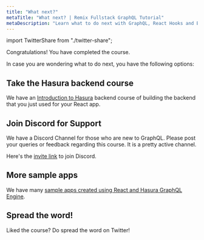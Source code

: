 ```yaml
---
title: "What next?"
metaTitle: "What next? | Remix Fullstack GraphQL Tutorial"
metaDescription: "Learn what to do next with GraphQL, React Hooks and Backend with more community resources. Join our discord channel for support."
---
```


import TwitterShare from "./twitter-share";

Congratulations! You have completed the course.

In case you are wondering what to do next, you have the following options:

## Take the Hasura backend course

We have an [Introduction to Hasura](https://hasura.io/learn/graphql/hasura/introduction/) backend course of building the backend that you just used for your React app.

## Join Discord for Support

We have a Discord Channel for those who are new to GraphQL. Please post your queries or feedback regarding this course. It is a pretty active channel.

Here's the [invite link](https://discord.com/invite/hasura) to join Discord.

## More sample apps

We have many [sample apps created using React and Hasura GraphQL Engine](https://hasura.io/sample-apps/).

## Spread the word!

Liked the course?
Do spread the word on Twitter! <TwitterShare />
